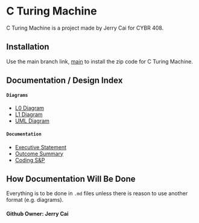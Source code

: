 # C Turing Machine

C Turing Machine is a project made by Jerry Cai for CYBR 408.

## Installation

Use the main branch link, [main](https://github.com/Purolis/C-Turing-Machine) to install the zip code for C Turing Machine.

## Documentation / Design Index
#### `Diagrams`
- [L0 Diagram](https://github.com/Purolis/C-Turing-Machine/blob/main/Documentation%20%7C%7C%20Design/Diagrams/L0%20Dataflow%20Diagram.jpg)
- [L1 Diagram](https://github.com/Purolis/C-Turing-Machine/blob/main/Documentation%20%7C%7C%20Design/Diagrams/L1%20Dataflow%20Diagram.jpg)
- [UML Diagram](https://github.com/Purolis/C-Turing-Machine/blob/main/Documentation%20%7C%7C%20Design/Diagrams/UML_Turing_Machine.jpg)
#### `Documentation`
- [Executive Statement](https://github.com/Purolis/C-Turing-Machine/blob/main/Documentation%20%7C%7C%20Design/Problem_Executive_Summary.md)
- [Outcome Summary](https://github.com/Purolis/C-Turing-Machine/blob/main/Documentation%20%7C%7C%20Design/Outcome%20Summary.md)
- [Coding S&P](https://github.com/Purolis/C-Turing-Machine/blob/main/Documentation%20%7C%7C%20Design/Coding_S%26P.md)

## How Documentation Will Be Done
Everything is to be done in `.md` files unless there is reason to use another format (e.g. diagrams).

#### Github Owner: Jerry Cai
